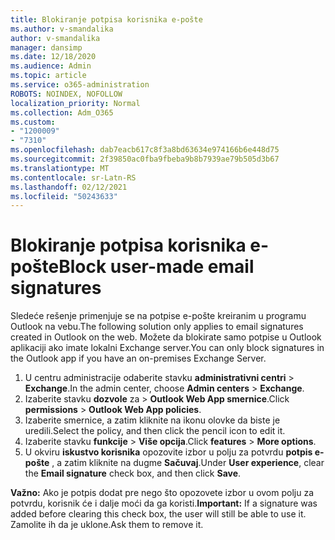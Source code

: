 ```yaml
---
title: Blokiranje potpisa korisnika e-pošte
ms.author: v-smandalika
author: v-smandalika
manager: dansimp
ms.date: 12/18/2020
ms.audience: Admin
ms.topic: article
ms.service: o365-administration
ROBOTS: NOINDEX, NOFOLLOW
localization_priority: Normal
ms.collection: Adm_O365
ms.custom:
- "1200009"
- "7310"
ms.openlocfilehash: dab7eacb617c8f3a8bd63634e974166b6e448d75
ms.sourcegitcommit: 2f39850ac0fba9fbeba9b8b7939ae79b505d3b67
ms.translationtype: MT
ms.contentlocale: sr-Latn-RS
ms.lasthandoff: 02/12/2021
ms.locfileid: "50243633"
---
```

# <a name="block-user-made-email-signatures"></a><span data-ttu-id="81c05-102">Blokiranje potpisa korisnika e-pošte</span><span class="sxs-lookup"><span data-stu-id="81c05-102">Block user-made email signatures</span></span>

<span data-ttu-id="81c05-103">Sledeće rešenje primenjuje se na potpise e-pošte kreiranim u programu Outlook na vebu.</span><span class="sxs-lookup"><span data-stu-id="81c05-103">The following solution only applies to email signatures created in Outlook on the web.</span></span> <span data-ttu-id="81c05-104">Možete da blokirate samo potpise u Outlook aplikaciji ako imate lokalni Exchange server.</span><span class="sxs-lookup"><span data-stu-id="81c05-104">You can only block signatures in the Outlook app if you have an on-premises Exchange Server.</span></span>

1. <span data-ttu-id="81c05-105">U centru administracije odaberite stavku **administrativni centri**  >  **Exchange**.</span><span class="sxs-lookup"><span data-stu-id="81c05-105">In the admin center, choose **Admin centers** > **Exchange**.</span></span>
2. <span data-ttu-id="81c05-106">Izaberite stavku **dozvole** za  >  **Outlook Web App smernice**.</span><span class="sxs-lookup"><span data-stu-id="81c05-106">Click **permissions** > **Outlook Web App policies**.</span></span>
3. <span data-ttu-id="81c05-107">Izaberite smernice, a zatim kliknite na ikonu olovke da biste je uredili.</span><span class="sxs-lookup"><span data-stu-id="81c05-107">Select the policy, and then click the pencil icon to edit it.</span></span>
4. <span data-ttu-id="81c05-108">Izaberite stavku **funkcije**  >  **Više opcija**.</span><span class="sxs-lookup"><span data-stu-id="81c05-108">Click **features** > **More options**.</span></span>
5. <span data-ttu-id="81c05-109">U okviru **iskustvo korisnika** opozovite izbor u polju za potvrdu **potpis e-pošte** , a zatim kliknite na dugme **Sačuvaj**.</span><span class="sxs-lookup"><span data-stu-id="81c05-109">Under **User experience**, clear the **Email signature** check box, and then click **Save**.</span></span>

<span data-ttu-id="81c05-110">**Važno:** Ako je potpis dodat pre nego što opozovete izbor u ovom polju za potvrdu, korisnik će i dalje moći da ga koristi.</span><span class="sxs-lookup"><span data-stu-id="81c05-110">**Important:** If a signature was added before clearing this check box, the user will still be able to use it.</span></span> <span data-ttu-id="81c05-111">Zamolite ih da je uklone.</span><span class="sxs-lookup"><span data-stu-id="81c05-111">Ask them to remove it.</span></span>
